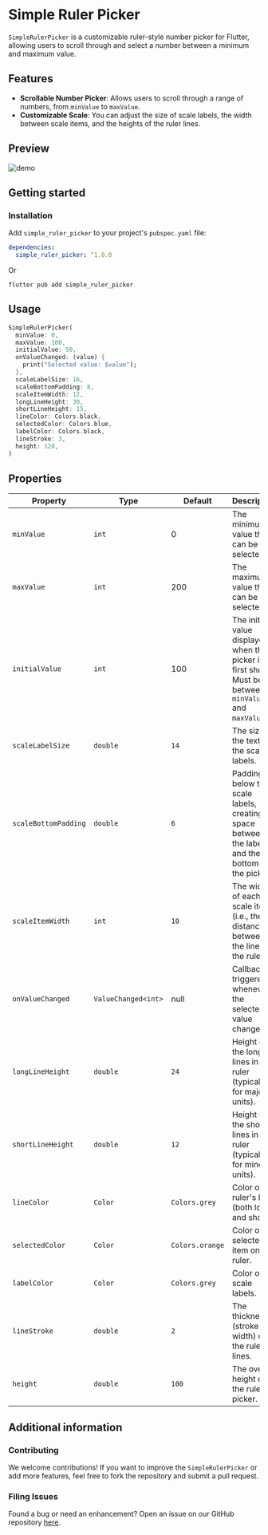 <!--
This README describes the package. If you publish this package to pub.dev,
this README's contents appear on the landing page for your package.

For information about how to write a good package README, see the guide for
[writing package pages](https://dart.dev/guides/libraries/writing-package-pages).

For general information about developing packages, see the Dart guide for
[creating packages](https://dart.dev/guides/libraries/create-library-packages)
and the Flutter guide for
[developing packages and plugins](https://flutter.dev/developing-packages).
-->

# Simple Ruler Picker

`SimpleRulerPicker` is a customizable ruler-style number picker for Flutter, allowing users to scroll through and select a number between a minimum and maximum value.

## Features

- **Scrollable Number Picker**: Allows users to scroll through a range of numbers, from `minValue` to `maxValue`.
- **Customizable Scale**: You can adjust the size of scale labels, the width between scale items, and the heights of the ruler lines.

## Preview

![demo](./demo/demo.gif)

## Getting started

### Installation

Add `simple_ruler_picker` to your project's `pubspec.yaml` file:

```yaml
dependencies:
  simple_ruler_picker: ^1.0.0
```

Or

```
flutter pub add simple_ruler_picker
```

## Usage

```dart
SimpleRulerPicker(
  minValue: 0,
  maxValue: 100,
  initialValue: 50,
  onValueChanged: (value) {
    print("Selected value: $value");
  },
  scaleLabelSize: 16,
  scaleBottomPadding: 8,
  scaleItemWidth: 12,
  longLineHeight: 30,
  shortLineHeight: 15,
  lineColor: Colors.black,
  selectedColor: Colors.blue,
  labelColor: Colors.black,
  lineStroke: 3,
  height: 120,
)

```

## Properties

| Property             | Type                | Default         | Description                                                                                            | Example                                   |
| -------------------- | ------------------- | --------------- | ------------------------------------------------------------------------------------------------------ | ----------------------------------------- |
| `minValue`           | `int`               | 0               | The minimum value that can be selected.                                                                | `minValue: 0`                             |
| `maxValue`           | `int`               | 200             | The maximum value that can be selected.                                                                | `maxValue: 100`                           |
| `initialValue`       | `int`               | 100             | The initial value displayed when the picker is first shown. Must be between `minValue` and `maxValue`. | `initialValue: 50`                        |
| `scaleLabelSize`     | `double`            | `14`            | The size of the text for the scale labels.                                                             | `scaleLabelSize: 16`                      |
| `scaleBottomPadding` | `double`            | `6`             | Padding below the scale labels, creating space between the labels and the bottom of the picker.        | `scaleBottomPadding: 8`                   |
| `scaleItemWidth`     | `int`               | `10`            | The width of each scale item (i.e., the distance between the lines on the ruler).                      | `scaleItemWidth: 15`                      |
| `onValueChanged`     | `ValueChanged<int>` | null            | Callback triggered whenever the selected value changes.                                                | `onValueChanged: (value) => print(value)` |
| `longLineHeight`     | `double`            | `24`            | Height of the long lines in the ruler (typically for major units).                                     | `longLineHeight: 30`                      |
| `shortLineHeight`    | `double`            | `12`            | Height of the short lines in the ruler (typically for minor units).                                    | `shortLineHeight: 15`                     |
| `lineColor`          | `Color`             | `Colors.grey`   | Color of the ruler's lines (both long and short).                                                      | `lineColor: Colors.black`                 |
| `selectedColor`      | `Color`             | `Colors.orange` | Color of the selected item on the ruler.                                                               | `selectedColor: Colors.blue`              |
| `labelColor`         | `Color`             | `Colors.grey`   | Color of the scale labels.                                                                             | `labelColor: Colors.black`                |
| `lineStroke`         | `double`            | `2`             | The thickness (stroke width) of the ruler's lines.                                                     | `lineStroke: 3`                           |
| `height`             | `double`            | `100`           | The overall height of the ruler picker.                                                                | `height: 120`                             |

## Additional information

### Contributing

We welcome contributions! If you want to improve the `SimpleRulerPicker` or add more features, feel free to fork the repository and submit a pull request.

### Filing Issues

Found a bug or need an enhancement? Open an issue on our GitHub repository [here](https://github.com/yujune/simple_ruler_picker/issues).
